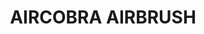 ---
layout: product
title: "AIRCOBRA AIRBRUSH"
price: "17000" 
desc: "Airbrush 0.3mm (Badger)"
img_path: "/assets/img/A.MIG-8625.jpg"
brand: "AMMO"
available: true
special_offer: false
new: false
soon: false
cat: "070000"
subcat: "070100"
subsubcat: "070101"
sifra: "A.MIG-8625"
popular: false
---